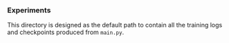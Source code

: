 
### Experiments

This directory is designed as the default path to contain all the training logs and checkpoints produced from ``main.py``.
